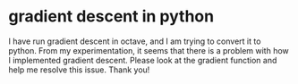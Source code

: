 # gradient descent in python
I have run gradient descent in octave, and I am trying to convert it to python. From my experimentation, it seems that there is a problem with how I implemented gradient descent.
Please look at the gradient function and help me resolve this issue. Thank you!
